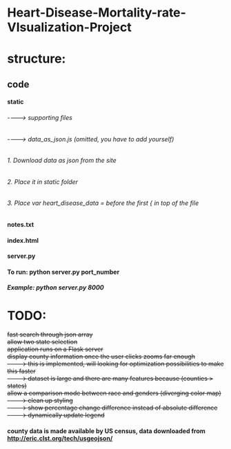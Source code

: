 # Heart-Disease-Mortality-rate-VIsualization-Project

# structure:
## code  <br />
#### static <br />
###### ----> supporting files  <br />
###### ----> data_as_json.js (omitted, you have to add yourself)<br />
###### 1. Download data as json from the site
###### 2. Place it in static folder
###### 3. Place var heart_disease_data = before the first { in top of the file
#### notes.txt <br />
#### index.html <br />
#### server.py

#### To run: python server.py port_number <br />
##### Example: python server.py 8000

# TODO:
~~fast search through json array~~<br />
~~allow two state selection~~<br />
~~application runs on a Flask server~~<br />
~~display county information once the user clicks zooms far enough~~<br />
~~----> this is implemented, will looking for optimization possibilities to make this faster~~<br />
~~----> dataset is large and there are many features because (counties > states)~~<br />
~~allow a comparison mode between race and genders (diverging color map)~~ <br />
~~----> clean up styling~~<br />
~~----> show percentage change difference instead of absolute difference~~<br />
~~----> dynamically update legend~~<br />
#### county data is made available by US census, data downloaded from http://eric.clst.org/tech/usgeojson/ <br />

